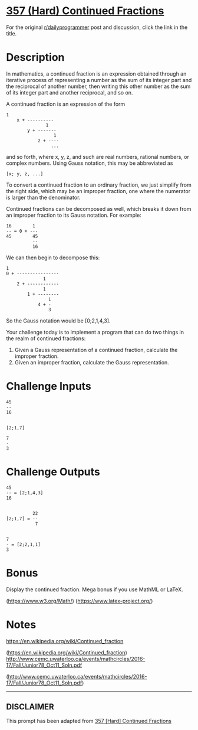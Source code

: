 # [357 (Hard) Continued Fractions](https://www.reddit.com/r/dailyprogrammer/comments/8dqzyi/20180420_challenge_357_hard_continued_fractions/)

For the original [r/dailyprogrammer](https://www.reddit.com/r/dailyprogrammer/) post and discussion, click the link in the title.

# Description
In mathematics, a continued fraction is an expression obtained through an iterative process of representing a number as the sum of its integer part and the reciprocal of another number, then writing this other number as the sum of its integer part and another reciprocal, and so on. 

A continued fraction is an expression of the form


```
1
    x + ----------
               1
        y + -------
                  1
            z + ----
                 ...
```
and so forth, where x, y, z, and such are real numbers, rational numbers, or complex numbers. Using Gauss notation, this may be abbreviated as 


```
[x; y, z, ...]
```
To convert a continued fraction to an ordinary fraction, we just simplify from the right side, which may be an improper fraction, one where the numerator is larger than the denominator. 

Continued fractions can be decomposed as well, which breaks it down from an improper fraction to its Gauss notation. For example:


```
16        1
-- = 0 + ---
45        45
          --
          16
```
We can then begin to decompose this:


```
1
0 + ----------------
              1
    2 + ------------
              1
        1 + --------
                1
            4 + -
                3
```
So the Gauss notation would be [0;2,1,4,3]. 

Your challenge today is to implement a program that can do two things in the realm of continued fractions:

1) Given a Gauss representation of a continued fraction, calculate the improper fraction.
2) Given an improper fraction, calculate the Gauss representation. 

# Challenge Inputs

```
45
--
16


[2;1,7]

7
-
3
```
# Challenge Outputs

```
45
-- = [2;1,4,3]
16


          22
[2;1,7] = --
           7


7
- = [2;2,1,1]
3
```
# Bonus
Display the continued fraction. Mega bonus if you use MathML or LaTeX. 

(https://www.w3.org/Math/)
(https://www.latex-project.org/)
# Notes
https://en.wikipedia.org/wiki/Continued_fraction

(https://en.wikipedia.org/wiki/Continued_fraction)
http://www.cemc.uwaterloo.ca/events/mathcircles/2016-17/Fall/Junior78_Oct11_Soln.pdf

(http://www.cemc.uwaterloo.ca/events/mathcircles/2016-17/Fall/Junior78_Oct11_Soln.pdf)

----
## **DISCLAIMER**
This prompt has been adapted from [357 [Hard] Continued Fractions](https://www.reddit.com/r/dailyprogrammer/comments/8dqzyi/20180420_challenge_357_hard_continued_fractions/
)
